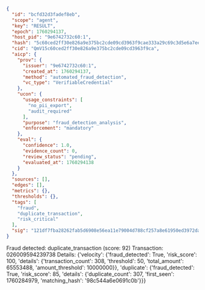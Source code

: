 ```json
{
  "id": "bcfd32d3fadef8eb",
  "scope": "agent",
  "key": "RESULT",
  "epoch": 1760294137,
  "host_pid": "9e6742732c60:1",
  "hash": "5c60ced2ff30e826a9e375bc2cde09cd3963f9cae333a29c69c3d5e6a7ee03d6",
  "cid": "QmV15c60ced2ff30e826a9e375bc2cde09cd3963f9ca",
  "aicp": {
    "prov": {
      "issuer": "9e6742732c60:1",
      "created_at": 1760294137,
      "method": "automated_fraud_detection",
      "vc_type": "VerifiableCredential"
    },
    "ucon": {
      "usage_constraints": [
        "no_pii_export",
        "audit_required"
      ],
      "purpose": "fraud_detection_analysis",
      "enforcement": "mandatory"
    },
    "eval": {
      "confidence": 1.0,
      "evidence_count": 0,
      "review_status": "pending",
      "evaluated_at": 1760294138
    }
  },
  "sources": [],
  "edges": [],
  "metrics": {},
  "thresholds": {},
  "tags": [
    "fraud",
    "duplicate_transaction",
    "risk_critical"
  ],
  "sig": "121df7fba28262fab5d6908e56ea11e79004d788cf257a8e61950ed3972da9be"
}
```

Fraud detected: duplicate_transaction (score: 92)
Transaction: 026009594239738
Details: {'velocity': {'fraud_detected': True, 'risk_score': 100, 'details': {'transaction_count': 308, 'threshold': 50, 'total_amount': 65553488, 'amount_threshold': 10000000}}, 'duplicate': {'fraud_detected': True, 'risk_score': 85, 'details': {'duplicate_count': 307, 'first_seen': 1760284979, 'matching_hash': '98c544a6e0691c0b'}}}